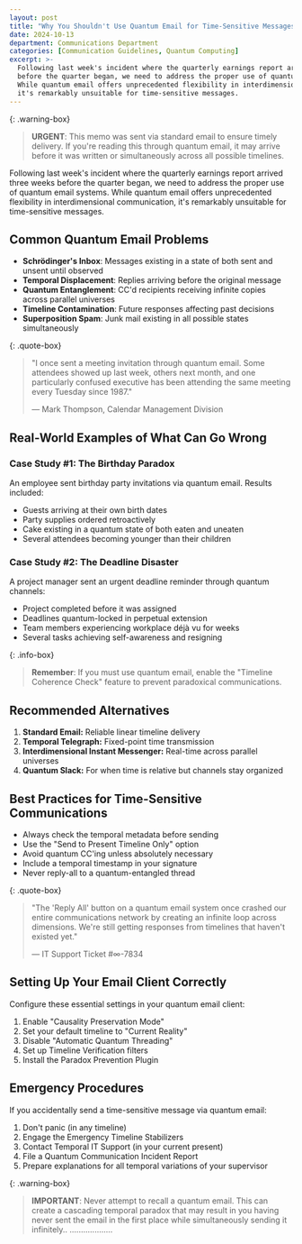 ```yaml
---
layout: post
title: "Why You Shouldn't Use Quantum Email for Time-Sensitive Messages"
date: 2024-10-13
department: Communications Department
categories: [Communication Guidelines, Quantum Computing]
excerpt: >-
  Following last week's incident where the quarterly earnings report arrived three weeks
  before the quarter began, we need to address the proper use of quantum email systems.
  While quantum email offers unprecedented flexibility in interdimensional communication,
  it's remarkably unsuitable for time-sensitive messages.
---
```


{: .warning-box}
> **URGENT**: This memo was sent via standard email to ensure timely delivery. If you're reading this through quantum email, it may arrive before it was written or simultaneously across all possible timelines.

Following last week's incident where the quarterly earnings report arrived three weeks before the quarter began, we need to address the proper use of quantum email systems. While quantum email offers unprecedented flexibility in interdimensional communication, it's remarkably unsuitable for time-sensitive messages.

## Common Quantum Email Problems

* **Schrödinger's Inbox**: Messages existing in a state of both sent and unsent until observed
* **Temporal Displacement**: Replies arriving before the original message
* **Quantum Entanglement**: CC'd recipients receiving infinite copies across parallel universes
* **Timeline Contamination**: Future responses affecting past decisions
* **Superposition Spam**: Junk mail existing in all possible states simultaneously

{: .quote-box}
> "I once sent a meeting invitation through quantum email. Some attendees showed up last week, others next month, and one particularly confused executive has been attending the same meeting every Tuesday since 1987."
>
> — Mark Thompson, Calendar Management Division

## Real-World Examples of What Can Go Wrong

### Case Study #1: The Birthday Paradox

An employee sent birthday party invitations via quantum email. Results included:

* Guests arriving at their own birth dates
* Party supplies ordered retroactively
* Cake existing in a quantum state of both eaten and uneaten
* Several attendees becoming younger than their children

### Case Study #2: The Deadline Disaster

A project manager sent an urgent deadline reminder through quantum channels:

* Project completed before it was assigned
* Deadlines quantum-locked in perpetual extension
* Team members experiencing workplace déjà vu for weeks
* Several tasks achieving self-awareness and resigning

{: .info-box}
> **Remember**: If you must use quantum email, enable the "Timeline Coherence Check" feature to prevent paradoxical communications.

## Recommended Alternatives

1. **Standard Email:** Reliable linear timeline delivery
2. **Temporal Telegraph:** Fixed-point time transmission
3. **Interdimensional Instant Messenger:** Real-time across parallel universes
4. **Quantum Slack:** For when time is relative but channels stay organized

## Best Practices for Time-Sensitive Communications

* Always check the temporal metadata before sending
* Use the "Send to Present Timeline Only" option
* Avoid quantum CC'ing unless absolutely necessary
* Include a temporal timestamp in your signature
* Never reply-all to a quantum-entangled thread

{: .quote-box}
> "The 'Reply All' button on a quantum email system once crashed our entire communications network by creating an infinite loop across dimensions. We're still getting responses from timelines that haven't existed yet."
>
> — IT Support Ticket #∞-7834

## Setting Up Your Email Client Correctly

Configure these essential settings in your quantum email client:

1. Enable "Causality Preservation Mode"
2. Set your default timeline to "Current Reality"
3. Disable "Automatic Quantum Threading"
4. Set up Timeline Verification filters
5. Install the Paradox Prevention Plugin

## Emergency Procedures

If you accidentally send a time-sensitive message via quantum email:

1. Don't panic (in any timeline)
2. Engage the Emergency Timeline Stabilizers
3. Contact Temporal IT Support (in your current present)
4. File a Quantum Communication Incident Report
5. Prepare explanations for all temporal variations of your supervisor

{: .warning-box}
> **IMPORTANT**: Never attempt to recall a quantum email. This can create a cascading temporal paradox that may result in you having never sent the email in the first place while simultaneously sending it infinitely..
...................
